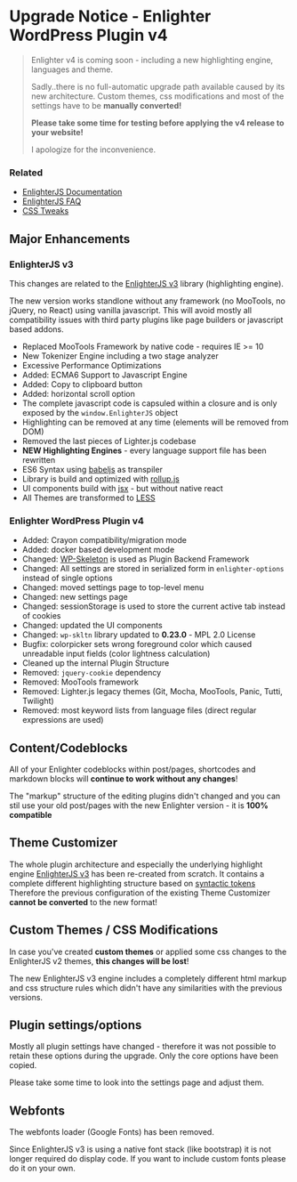 Upgrade Notice - Enlighter WordPress Plugin v4
==================================================

> Enlighter v4 is coming soon - including a new highlighting engine, languages and theme.
> 
> Sadly..there is no full-automatic upgrade path available caused by its new architecture.
> Custom themes, css modifications and most of the settings have to be **manually converted!** 
> 
> **Please take some time for testing before applying the v4 release to your website!**
> 
> I apologize for the inconvenience.

### Related ###

* [EnlighterJS Documentation](https://github.com/EnlighterJS/documentation)
* [EnlighterJS FAQ](https://github.com/EnlighterJS/documentation/blob/master/FAQ.md)
* [CSS Tweaks](https://github.com/EnlighterJS/documentation/blob/master/Tweaks.md)

## Major Enhancements ##

### EnlighterJS v3 ###

This changes are related to the [EnlighterJS v3](https://github.com/EnlighterJS/EnlighterJS) library (highlighting engine).

The new version works standlone without any framework (no MooTools, no jQuery, no React) using vanilla javascript. This will avoid mostly all compatibility issues with third party plugins like page builders or javascript based addons.

* Replaced MooTools Framework by native code - requires IE >= 10
* New Tokenizer Engine including a two stage analyzer
* Excessive Performance Optimizations
* Added: ECMA6 Support to Javascript Engine
* Added: Copy to clipboard button
* Added: horizontal scroll option
* The complete javascript code is capsuled within a closure and is only exposed by the `window.EnlighterJS` object
* Highlighting can be removed at any time (elements will be removed from DOM)
* Removed the last pieces of Lighter.js codebase
* **NEW Highlighting Engines** - every language support file has been rewritten
* ES6 Syntax using [babeljs](http://babeljs.io/) as transpiler
* Library is build and optimized with [rollup.js](https://rollupjs.org/)
* UI components build with [jsx](https://reactjs.org/docs/introducing-jsx.html) - but without native react
* All Themes are transformed to [LESS](http://lesscss.org)

### Enlighter WordPress Plugin v4 ###

* Added: Crayon compatibility/migration mode
* Added: docker based development mode
* Changed: [WP-Skeleton](https://github.com/AndiDittrich/WP-Skeleton) is used as Plugin Backend Framework 
* Changed: All settings are stored in serialized form in `enlighter-options` instead of single options
* Changed: moved settings page to top-level menu
* Changed: new settings page
* Changed: sessionStorage is used to store the current active tab instead of cookies
* Changed: updated the UI components
* Changed: `wp-skltn` library updated to **0.23.0** - MPL 2.0 License
* Bugfix: colorpicker sets wrong foreground color which caused unreadable input fields (color lightness calculation)
* Cleaned up the internal Plugin Structure
* Removed: `jquery-cookie` dependency
* Removed: MooTools framework
* Removed: Lighter.js legacy themes (Git, Mocha, MooTools, Panic, Tutti, Twilight)
* Removed: most keyword lists from language files (direct regular expressions are used)

## Content/Codeblocks ##

All of your Enlighter codeblocks within post/pages, shortcodes and markdown blocks will **continue to work without any changes**!

The "markup" structure of the editing plugins didn't changed and you can stil use your old post/pages with the new Enlighter version - it is **100% compatible**

## Theme Customizer ##

The whole plugin architecture and especially the underlying highlight engine [EnlighterJS v3](https://github.com/EnlighterJS/EnlighterJS) has been re-created from scratch. It contains a complete different highlighting structure based on [syntactic tokens]() Therefore the previous configuration of the existing Theme Customizer **cannot be converted** to the new format!

## Custom Themes / CSS Modifications ##

In case you've created **custom themes** or applied some css changes to the EnlighterJS v2 themes, **this changes will be lost**!

The new EnlighterJS v3 engine includes a completely different html markup and css structure rules which didn't have any similarities with the previous versions. 

## Plugin settings/options ##

Mostly all plugin settings have changed - therefore it was not possible to retain these options during the upgrade. Only the core options have been copied.

Please take some time to look into the settings page and adjust them.

## Webfonts ##

The webfonts loader (Google Fonts) has been removed.

Since EnlighterJS v3 is using a native font stack (like bootstrap) it is not longer required do display code. If you want to include custom fonts please do it on your own.